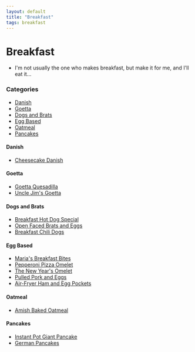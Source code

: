 ```yaml
---
layout: default
title: "Breakfast"
tags: breakfast
---
```

# Breakfast
* I'm not usually the one who makes breakfast, but make it for me, and I'll eat it...

### Categories
<!-- TOC depthFrom:4 depthTo:6 withLinks:1 updateOnSave:1 orderedList:0 -->

- [Danish](#danish)
- [Goetta](#goetta)
- [Dogs and Brats](#dogs-and-brats)
- [Egg Based](#egg-based)
- [Oatmeal](#oatmeal)
- [Pancakes](#pancakes)

<!-- /TOC -->

#### Danish
* [Cheesecake Danish]({{site.github.url}}/Breakfast/CheesecakeDanish/index.html)

#### Goetta
* [Goetta Quesadilla]({{site.github.url}}/Breakfast/GoettaQuesadilla/index.html)
* [Uncle Jim's Goetta]({{site.github.url}}/Breakfast/UncleJimsGoetta/index.html)

#### Dogs and Brats
* [Breakfast Hot Dog Special]({{site.github.url}}/Breakfast/BreakfastHotDogSpecial/index.html)
* [Open Faced Brats and Eggs]({{site.github.url}}/Breakfast/OpenFaceBratsAndEggs/index.html)
* [Breakfast Chili Dogs]({{site.github.url}}/Breakfast/BreakfastChiliDogs/index.html)

#### Egg Based
* [Maria's Breakfast Bites]({{site.github.url}}/Breakfast/MariasBreakfastBites/index.html)
* [Pepperoni Pizza Omelet]({{site.github.url}}/Breakfast/PepperoniPizzaOmelet/index.html)
* [The New Year's Omelet]({{site.github.url}}/Breakfast/TheNewYearsOmelet/index.html)
* [Pulled Pork and Eggs]({{site.github.url}}/Breakfast/PulledPorkAndEggs/index.html)
* [Air-Fryer Ham and Egg Pockets]({{site.github.url}}/Breakfast/AirFryerHamAndEggPockets/index.html)

#### Oatmeal
* [Amish Baked Oatmeal]({{site.github.url}}/Breakfast/AmishBakedOatmeal/index.html)

#### Pancakes
* [Instant Pot Giant Pancake]({{site.github.url}}/Breakfast/InstantPotGiantPancake/index.html)
* [German Pancakes]({{site.github.url}}/Breakfast/GermanPancakes/index.html)
